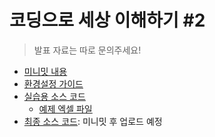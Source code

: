 # 코딩으로 세상 이해하기 #2

> 발표 자료는 따로 문의주세요!

- [미니밋 내용](https://heyjoyce.com/product/190730_coding)
- [환경설정 가이드](http://bit.ly/heyjoyceXcoding-2-setup-guide)
- [실습용 소스 코드](automate-tedious-tasks-with-python.ipynb)
  - [예제 엑셀 파일](example.xlsx)
- [최종 소스 코드](): 미니밋 후 업로드 예정